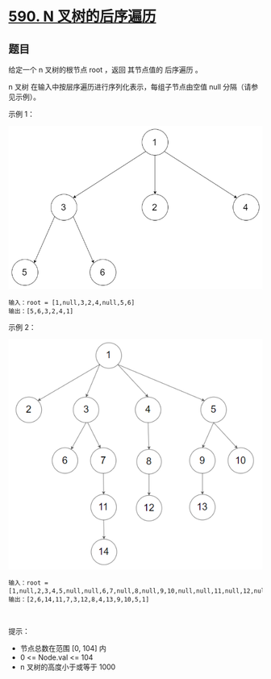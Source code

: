 # [590. N 叉树的后序遍历](https://leetcode-cn.com/problems/n-ary-tree-postorder-traversal/)

## 题目

给定一个 n 叉树的根节点 root ，返回 其节点值的 后序遍历 。

n 叉树 在输入中按层序遍历进行序列化表示，每组子节点由空值 null 分隔（请参见示例）。

示例 1：

![](./images/narytreeexample.png)
```
输入：root = [1,null,3,2,4,null,5,6]
输出：[5,6,3,2,4,1]
```
示例 2：

![](./images/sample_4_964.png)
```
输入：root = [1,null,2,3,4,5,null,null,6,7,null,8,null,9,10,null,null,11,null,12,null,13,null,null,14]
输出：[2,6,14,11,7,3,12,8,4,13,9,10,5,1]
```
 

提示：

- 节点总数在范围 [0, 104] 内
- 0 <= Node.val <= 104
- n 叉树的高度小于或等于 1000
